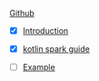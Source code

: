 [Github](https://github.com/JetBrains/kotlin-spark-api)

- [x] [Introduction](https://blog.jetbrains.com/kotlin/2020/08/introducing-kotlin-for-apache-spark-preview/)
- [x] [kotlin spark guide](https://github.com/JetBrains/kotlin-spark-api/wiki/Quick-Start-Guide)
- [ ] [Example](https://github.com/JetBrains/kotlin-spark-api/tree/master/examples/src/main/kotlin/org/jetbrains/kotlinx/spark/examples)


